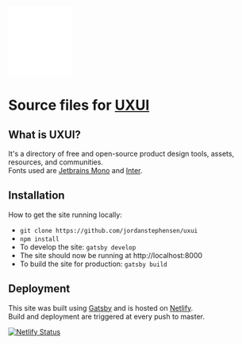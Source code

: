 ![UXUI Icon](https://github.com/jordanstephensen/uxui/blob/master/src/images/uxui-icon.svg)

# Source files for [UXUI](https://uxui.com)
  
## What is UXUI?
It's a directory of free and open-source product design tools, assets, resources, and communities.<br />
Fonts used are <a href="https://www.jetbrains.com/lp/mono/">Jetbrains Mono</a> and <a href="https://rsms.me/inter/">Inter</a>.

## Installation
How to get the site running locally:
<ul>
  <li><code>git clone https://github.com/jordanstephensen/uxui</code></li>
  <li><code>npm install</code></li>
  <li>To develop the site: <code>gatsby develop</code></li>
  <li>The site should now be running at http://localhost:8000</li>
  <li>To build the site for production: <code>gatsby build</code></li>
</ul>

## Deployment
This site was built using <a href="https://www.gatsbyjs.com/">Gatsby</a> and is hosted on <a href="https://www.netlify.com/">Netlify</a>.<br />
Build and deployment are triggered at every push to master.

[![Netlify Status](https://api.netlify.com/api/v1/badges/33a2fb2f-2590-402c-8233-8586d4ad3c2b/deploy-status)](https://app.netlify.com/sites/uxuicom/deploys)
